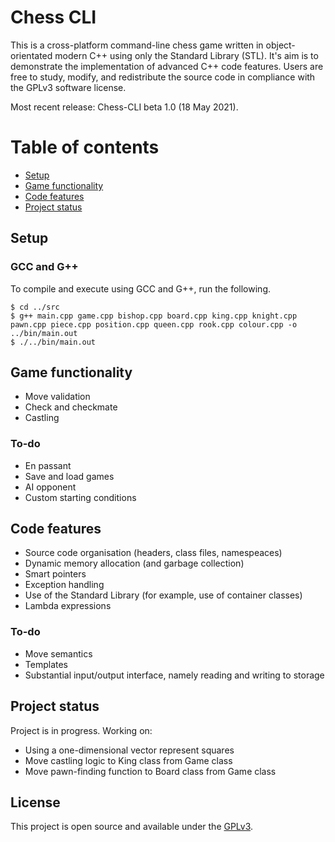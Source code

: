 # Chess CLI
This is a cross-platform command-line chess game written in object-orientated modern C++ using only the Standard Library (STL). It's aim is to demonstrate the implementation of advanced C++ code features. Users are free to study, modify, and redistribute the source code in compliance with the GPLv3 software license. 

Most recent release: Chess-CLI beta 1.0 (18 May 2021).

# Table of contents
- [Setup](#setup)
- [Game functionality](#game-functionality)
- [Code features](#code-features)
- [Project status](#project-status)

## Setup
### GCC and G++
To compile and execute using GCC and G++, run the following.
```
$ cd ../src
$ g++ main.cpp game.cpp bishop.cpp board.cpp king.cpp knight.cpp pawn.cpp piece.cpp position.cpp queen.cpp rook.cpp colour.cpp -o ../bin/main.out
$ ./../bin/main.out
```

## Game functionality
* Move validation
* Check and checkmate
* Castling
### To-do
* En passant
* Save and load games
* AI opponent
* Custom starting conditions

## Code features
* Source code organisation (headers, class files, namespeaces)
* Dynamic memory allocation (and garbage collection)
* Smart pointers
* Exception handling
* Use of the Standard Library (for example, use of container classes)
* Lambda expressions
### To-do
* Move semantics
* Templates
* Substantial input/output interface, namely reading and writing to storage

## Project status
Project is in progress. Working on:
* Using a one-dimensional vector represent squares
* Move castling logic to King class from Game class
* Move pawn-finding function to Board class from Game class

## License
This project is open source and available under the [GPLv3](LICENSE).
